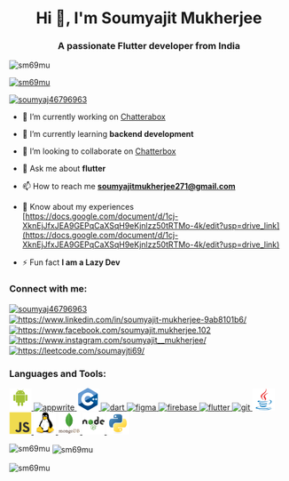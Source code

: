 <h1 align="center">Hi 👋, I'm Soumyajit Mukherjee</h1>
<h3 align="center">A passionate Flutter developer from India</h3>

<p align="left"> <img src="https://komarev.com/ghpvc/?username=sm69mu&label=Profile%20views&color=0e75b6&style=flat" alt="sm69mu" /> </p>

<p align="left"> <a href="https://github.com/ryo-ma/github-profile-trophy"><img src="https://github-profile-trophy.vercel.app/?username=sm69mu" alt="sm69mu" /></a> </p>

<p align="left"> <a href="https://twitter.com/soumyaj46796963" target="blank"><img src="https://img.shields.io/twitter/follow/soumyaj46796963?logo=twitter&style=for-the-badge" alt="soumyaj46796963" /></a> </p>

- 🔭 I’m currently working on [Chatterabox](https://github.com/Sm69mu/chatterbox.git)

- 🌱 I’m currently learning **backend development**

- 👯 I’m looking to collaborate on [Chatterbox](https://github.com/Sm69mu/chatterbox.git)

- 💬 Ask me about **flutter**

- 📫 How to reach me **soumyajitmukherjee271@gmail.com**

- 📄 Know about my experiences [https://docs.google.com/document/d/1cj-XknEjJfxJEA9GEPqCaXSqH9eKjnlzz50tRTMo-4k/edit?usp=drive_link](https://docs.google.com/document/d/1cj-XknEjJfxJEA9GEPqCaXSqH9eKjnlzz50tRTMo-4k/edit?usp=drive_link)

- ⚡ Fun fact **I am a Lazy Dev**

<h3 align="left">Connect with me:</h3>
<p align="left">
<a href="https://twitter.com/soumyaj46796963" target="blank"><img align="center" src="https://raw.githubusercontent.com/rahuldkjain/github-profile-readme-generator/master/src/images/icons/Social/twitter.svg" alt="soumyaj46796963" height="30" width="40" /></a>
<a href="https://linkedin.com/in/https://www.linkedin.com/in/soumyajit-mukherjee-9ab8101b6/" target="blank"><img align="center" src="https://raw.githubusercontent.com/rahuldkjain/github-profile-readme-generator/master/src/images/icons/Social/linked-in-alt.svg" alt="https://www.linkedin.com/in/soumyajit-mukherjee-9ab8101b6/" height="30" width="40" /></a>
<a href="https://fb.com/https://www.facebook.com/soumyajit.mukherjee.102" target="blank"><img align="center" src="https://raw.githubusercontent.com/rahuldkjain/github-profile-readme-generator/master/src/images/icons/Social/facebook.svg" alt="https://www.facebook.com/soumyajit.mukherjee.102" height="30" width="40" /></a>
<a href="https://instagram.com/https://www.instagram.com/soumyajit__mukherjee/" target="blank"><img align="center" src="https://raw.githubusercontent.com/rahuldkjain/github-profile-readme-generator/master/src/images/icons/Social/instagram.svg" alt="https://www.instagram.com/soumyajit__mukherjee/" height="30" width="40" /></a>
<a href="https://www.leetcode.com/https://leetcode.com/soumayjti69/" target="blank"><img align="center" src="https://raw.githubusercontent.com/rahuldkjain/github-profile-readme-generator/master/src/images/icons/Social/leet-code.svg" alt="https://leetcode.com/soumayjti69/" height="30" width="40" /></a>
</p>

<h3 align="left">Languages and Tools:</h3>
<p align="left"> <a href="https://developer.android.com" target="_blank" rel="noreferrer"> <img src="https://raw.githubusercontent.com/devicons/devicon/master/icons/android/android-original-wordmark.svg" alt="android" width="40" height="40"/> </a> <a href="https://appwrite.io" target="_blank" rel="noreferrer"> <img src="https://www.vectorlogo.zone/logos/appwriteio/appwriteio-icon.svg" alt="appwrite" width="40" height="40"/> </a> <a href="https://www.w3schools.com/cpp/" target="_blank" rel="noreferrer"> <img src="https://raw.githubusercontent.com/devicons/devicon/master/icons/cplusplus/cplusplus-original.svg" alt="cplusplus" width="40" height="40"/> </a> <a href="https://dart.dev" target="_blank" rel="noreferrer"> <img src="https://www.vectorlogo.zone/logos/dartlang/dartlang-icon.svg" alt="dart" width="40" height="40"/> </a> <a href="https://www.figma.com/" target="_blank" rel="noreferrer"> <img src="https://www.vectorlogo.zone/logos/figma/figma-icon.svg" alt="figma" width="40" height="40"/> </a> <a href="https://firebase.google.com/" target="_blank" rel="noreferrer"> <img src="https://www.vectorlogo.zone/logos/firebase/firebase-icon.svg" alt="firebase" width="40" height="40"/> </a> <a href="https://flutter.dev" target="_blank" rel="noreferrer"> <img src="https://www.vectorlogo.zone/logos/flutterio/flutterio-icon.svg" alt="flutter" width="40" height="40"/> </a> <a href="https://git-scm.com/" target="_blank" rel="noreferrer"> <img src="https://www.vectorlogo.zone/logos/git-scm/git-scm-icon.svg" alt="git" width="40" height="40"/> </a> <a href="https://www.java.com" target="_blank" rel="noreferrer"> <img src="https://raw.githubusercontent.com/devicons/devicon/master/icons/java/java-original.svg" alt="java" width="40" height="40"/> </a> <a href="https://developer.mozilla.org/en-US/docs/Web/JavaScript" target="_blank" rel="noreferrer"> <img src="https://raw.githubusercontent.com/devicons/devicon/master/icons/javascript/javascript-original.svg" alt="javascript" width="40" height="40"/> </a> <a href="https://www.linux.org/" target="_blank" rel="noreferrer"> <img src="https://raw.githubusercontent.com/devicons/devicon/master/icons/linux/linux-original.svg" alt="linux" width="40" height="40"/> </a> <a href="https://www.mongodb.com/" target="_blank" rel="noreferrer"> <img src="https://raw.githubusercontent.com/devicons/devicon/master/icons/mongodb/mongodb-original-wordmark.svg" alt="mongodb" width="40" height="40"/> </a> <a href="https://nodejs.org" target="_blank" rel="noreferrer"> <img src="https://raw.githubusercontent.com/devicons/devicon/master/icons/nodejs/nodejs-original-wordmark.svg" alt="nodejs" width="40" height="40"/> </a> <a href="https://www.python.org" target="_blank" rel="noreferrer"> <img src="https://raw.githubusercontent.com/devicons/devicon/master/icons/python/python-original.svg" alt="python" width="40" height="40"/> </a> </p>

<p><img align="left" src="https://github-readme-stats.vercel.app/api/top-langs?username=sm69mu&show_icons=true&theme=dark&locale=en&layout=compact" alt="sm69mu" /></p>

<p>&nbsp;<img align="center" src="https://github-readme-stats.vercel.app/api?username=sm69mu&show_icons=true&locale=en" alt="sm69mu" /></p>

<p><img align="center" src="https://github-readme-streak-stats.herokuapp.com/?user=sm69mu&" alt="sm69mu" /></p>
